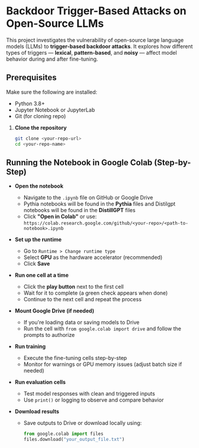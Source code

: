 # Backdoor Trigger-Based Attacks on Open-Source LLMs

This project investigates the vulnerability of open-source large language models (LLMs) to **trigger-based backdoor attacks**. It explores how different types of triggers — **lexical**, **pattern-based**, and **noisy** — affect model behavior during and after fine-tuning.

## Prerequisites

Make sure the following are installed:

- Python 3.8+
- Jupyter Notebook or JupyterLab
- Git (for cloning repo)



1. **Clone the repository**
   ```bash
   git clone <your-repo-url>
   cd <your-repo-name>


## Running the Notebook in Google Colab (Step-by-Step)

- **Open the notebook**  
  - Navigate to the `.ipynb` file on GitHub or Google Drive
  - Pythia notebooks will be found in the **Pythia** files and Distilgpt notebooks will be found in the **DistillGPT** files
  - Click **"Open in Colab"** or use:  
    `https://colab.research.google.com/github/<your-repo>/<path-to-notebook>.ipynb`

- **Set up the runtime**  
  - Go to `Runtime > Change runtime type`  
  - Select **GPU** as the hardware accelerator (recommended)  
  - Click **Save**

- **Run one cell at a time**  
  - Click the **play button** next to the first cell  
  - Wait for it to complete (a green check appears when done)  
  - Continue to the next cell and repeat the process

- **Mount Google Drive (if needed)**  
  - If you're loading data or saving models to Drive  
  - Run the cell with `from google.colab import drive` and follow the prompts to authorize

- **Run training**  
  - Execute the fine-tuning cells step-by-step  
  - Monitor for warnings or GPU memory issues (adjust batch size if needed)

- **Run evaluation cells**  
  - Test model responses with clean and triggered inputs  
  - Use `print()` or logging to observe and compare behavior

- **Download results**  
  - Save outputs to Drive or download locally using:
    ```python
    from google.colab import files
    files.download("your_output_file.txt")
    ```
